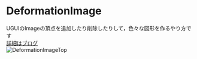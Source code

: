 # DeformationImage
UGUIのImageの頂点を追加したり削除したりして，色々な図形を作るやり方です<br>
[詳細はブログ](https://unitech.hatenablog.com/entry/2019/05/11/185345)<br>
![DeformationImageTop](https://user-images.githubusercontent.com/11411789/57568142-537c3280-741e-11e9-899a-888d5a17417f.png)
